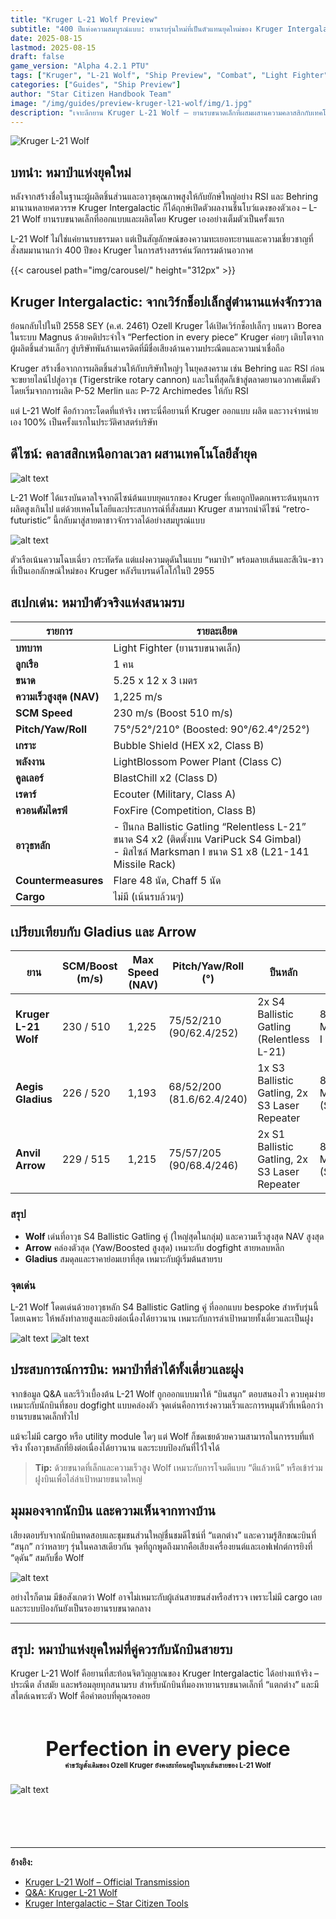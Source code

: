 ```yaml
---
title: "Kruger L-21 Wolf Preview"
subtitle: "400 ปีแห่งความสมบูรณ์แบบ: ยานรบรุ่นใหม่ที่เป็นตัวแทนยุคใหม่ของ Kruger Intergalactic"
date: 2025-08-15
lastmod: 2025-08-15
draft: false
game_version: "Alpha 4.2.1 PTU"
tags: ["Kruger", "L-21 Wolf", "Ship Preview", "Combat", "Light Fighter", "Guide"]
categories: ["Guides", "Ship Preview"]
author: "Star Citizen Handbook Team"
image: "/img/guides/preview-kruger-l21-wolf/img/1.jpg"
description: "เจาะลึกยาน Kruger L-21 Wolf – ยานรบขนาดเล็กที่ผสมผสานความคลาสสิกกับเทคโนโลยีล้ำยุค ผลงานชิ้นโบว์แดงของ Kruger Intergalactic ที่รอคอยกันมานาน"
---
```


![Kruger L-21 Wolf](img/1.jpg)

## บทนำ: หมาป่าแห่งยุคใหม่

หลังจากสร้างชื่อในฐานะผู้ผลิตชิ้นส่วนและอาวุธคุณภาพสูงให้กับยักษ์ใหญ่อย่าง RSI และ Behring มานานหลายศตวรรษ Kruger Intergalactic ก็ได้ฤกษ์เปิดตัวผลงานชิ้นโบว์แดงของตัวเอง – L-21 Wolf ยานรบขนาดเล็กที่ออกแบบและผลิตโดย Kruger เองอย่างเต็มตัวเป็นครั้งแรก

L-21 Wolf ไม่ใช่แค่ยานรบธรรมดา แต่เป็นสัญลักษณ์ของความทะเยอทะยานและความเชี่ยวชาญที่สั่งสมมานานกว่า 400 ปีของ Kruger ในการสร้างสรรค์นวัตกรรมด้านอวกาศ

{{< carousel path="img/carousel/" height="312px" >}}

## Kruger Intergalactic: จากเวิร์กช็อปเล็กสู่ตำนานแห่งจักรวาล

ย้อนกลับไปในปี 2558 SEY (ค.ศ. 2461) Ozell Kruger ได้เปิดเวิร์กช็อปเล็กๆ บนดาว Borea ในระบบ Magnus ด้วยคติประจำใจ “Perfection in every piece” Kruger ค่อยๆ เติบโตจากผู้ผลิตชิ้นส่วนเล็กๆ สู่บริษัทพันล้านเครดิตที่มีชื่อเสียงด้านความประณีตและความน่าเชื่อถือ

Kruger สร้างชื่อจากการผลิตชิ้นส่วนให้กับบริษัทใหญ่ๆ ในยุคสงคราม เช่น Behring และ RSI ก่อนจะขยายไลน์ไปสู่อาวุธ (Tigerstrike rotary cannon) และในที่สุดก็เข้าสู่ตลาดยานอวกาศเต็มตัว โดยเริ่มจากการผลิต P-52 Merlin และ P-72 Archimedes ให้กับ RSI

แต่ L-21 Wolf คือก้าวกระโดดที่แท้จริง เพราะนี่คือยานที่ Kruger ออกแบบ ผลิต และวางจำหน่ายเอง 100% เป็นครั้งแรกในประวัติศาสตร์บริษัท

## ดีไซน์: คลาสสิกเหนือกาลเวลา ผสานเทคโนโลยีล้ำยุค

![alt text](img/star-citizen-kurger-wolf-clouds-8k.webp)

L-21 Wolf ได้แรงบันดาลใจจากดีไซน์ต้นแบบยุคแรกของ Kruger ที่เคยถูกปัดตกเพราะต้นทุนการผลิตสูงเกินไป แต่ด้วยเทคโนโลยีและประสบการณ์ที่สั่งสมมา Kruger สามารถนำดีไซน์ “retro-futuristic” นี้กลับมาสู่สายตาชาวจักรวาลได้อย่างสมบูรณ์แบบ

![alt text](img/star-citizen-kruger-wolf-topdown-8k-ren.webp)

ตัวเรือเน้นความโฉบเฉี่ยว กระทัดรัด แต่แฝงความดุดันในแบบ “หมาป่า” พร้อมลายเส้นและสีเงิน-ขาวที่เป็นเอกลักษณ์ใหม่ของ Kruger หลังรีแบรนด์โลโก้ในปี 2955

## สเปกเด่น: หมาป่าตัวจริงแห่งสนามรบ

| รายการ              | รายละเอียด |
|----------------------|-------------|
| **บทบาท**           | Light Fighter (ยานรบขนาดเล็ก) |
| **ลูกเรือ**          | 1 คน |
| **ขนาด**            | 5.25 x 12 x 3 เมตร |
| **ความเร็วสูงสุด (NAV)** | 1,225 m/s |
| **SCM Speed**        | 230 m/s (Boost 510 m/s) |
| **Pitch/Yaw/Roll**   | 75°/52°/210° (Boosted: 90°/62.4°/252°) |
| **เกราะ**            | Bubble Shield (HEX x2, Class B) |
| **พลังงาน**          | LightBlossom Power Plant (Class C) |
| **คูลเลอร์**         | BlastChill x2 (Class D) |
| **เรดาร์**           | Ecouter (Military, Class A) |
| **ควอนตัมไดรฟ์**    | FoxFire (Competition, Class B) |
| **อาวุธหลัก**        | - ปืนกล Ballistic Gatling “Relentless L-21” ขนาด S4 x2 (ติดตั้งบน VariPuck S4 Gimbal)<br>- มิสไซล์ Marksman I ขนาด S1 x8 (L21-141 Missile Rack) |
| **Countermeasures**  | Flare 48 นัด, Chaff 5 นัด |
| **Cargo**            | ไม่มี (เน้นรบล้วนๆ) |
## เปรียบเทียบกับ Gladius และ Arrow

| ยาน | SCM/Boost (m/s) | Max Speed (NAV) | Pitch/Yaw/Roll (°) | ปืนหลัก | มิสไซล์ | ราคา (USD) |
|------|------------------|-----------------|--------------------|------------|----------|------------|
| **Kruger L-21 Wolf** | 230 / 510 | 1,225 | 75/52/210 (90/62.4/252) | 2x S4 Ballistic Gatling (Relentless L-21) | 8x S1 Marksman I | 100 |
| **Aegis Gladius**    | 226 / 520 | 1,193 | 68/52/200 (81.6/62.4/240) | 1x S3 Ballistic Gatling, 2x S3 Laser Repeater | 8x Missiles (S2/S3) | 60 |
| **Anvil Arrow**      | 229 / 515 | 1,215 | 75/57/205 (90/68.4/246) | 2x S1 Ballistic Gatling, 2x S3 Laser Repeater | 8x Missiles (S2) | 74 |

### สรุป
- **Wolf** เด่นที่อาวุธ S4 Ballistic Gatling คู่ (ใหญ่สุดในกลุ่ม) และความเร็วสูงสุด NAV สูงสุด
- **Arrow** คล่องตัวสุด (Yaw/Boosted สูงสุด) เหมาะกับ dogfight สายหลบหลีก
- **Gladius** สมดุลและราคาย่อมเยาที่สุด เหมาะกับผู้เริ่มต้นสายรบ

### **จุดเด่น**
L-21 Wolf โดดเด่นด้วยอาวุธหลัก S4 Ballistic Gatling คู่ ที่ออกแบบ bespoke สำหรับรุ่นนี้โดยเฉพาะ ให้พลังทำลายสูงและยิงต่อเนื่องได้ยาวนาน เหมาะกับการล่าเป้าหมายทั้งเดี่ยวและเป็นฝูง

![alt text](img/weapon.jpg)
![alt text](img/star-citizen-wolf-upgrade-banner-full.webp)

## ประสบการณ์การบิน: หมาป่าที่ล่าได้ทั้งเดี่ยวและฝูง

จากข้อมูล Q&A และรีวิวเบื้องต้น L-21 Wolf ถูกออกแบบมาให้ “บินสนุก” ตอบสนองไว ควบคุมง่าย เหมาะกับนักบินที่ชอบ dogfight แบบคล่องตัว จุดเด่นคือการเร่งความเร็วและการหมุนตัวที่เหนือกว่ายานรบขนาดเล็กทั่วไป

แม้จะไม่มี cargo หรือ utility module ใดๆ แต่ Wolf ก็ชดเชยด้วยความสามารถในการรบที่แท้จริง ทั้งอาวุธหลักที่ยิงต่อเนื่องได้ยาวนาน และระบบป้องกันที่ไว้ใจได้

> **Tip:** ด้วยขนาดที่เล็กและความเร็วสูง Wolf เหมาะกับการโจมตีแบบ “ตีแล้วหนี” หรือเข้าร่วมฝูงบินเพื่อไล่ล่าเป้าหมายขนาดใหญ่

## มุมมองจากนักบิน และความเห็นจากทางบ้าน

เสียงตอบรับจากนักบินทดสอบและชุมชนส่วนใหญ่ชื่นชมดีไซน์ที่ “แตกต่าง” และความรู้สึกขณะบินที่ “สนุก” กว่าหลายๆ รุ่นในคลาสเดียวกัน จุดที่ถูกพูดถึงมากคือเสียงเครื่องยนต์และเอฟเฟกต์การยิงที่ “ดุดัน” สมกับชื่อ Wolf

![alt text](img/star-citizen-kruger-wolf-dusk-fly-8k.webp)

อย่างไรก็ตาม มีข้อสังเกตว่า Wolf อาจไม่เหมาะกับผู้เล่นสายขนส่งหรือสำรวจ เพราะไม่มี cargo เลย และระบบป้องกันยังเป็นรองยานรบขนาดกลาง

---

## สรุป: หมาป่าแห่งยุคใหม่ที่คู่ควรกับนักบินสายรบ

Kruger L-21 Wolf คือยานที่สะท้อนจิตวิญญาณของ Kruger Intergalactic ได้อย่างแท้จริง – ประณีต ล้ำสมัย และพร้อมลุยทุกสนามรบ สำหรับนักบินที่มองหายานรบขนาดเล็กที่ “แตกต่าง” และมีสไตล์เฉพาะตัว Wolf คือคำตอบที่คุณรอคอย


<div style="margin: 4em 0 6em 0;">
	<div style="text-align:center; font-size:2.3em; font-weight:bold;">
		Perfection in every piece
	</div>
	<div style="text-align:center; font-size:0.8em; font-weight:bold; margin: 0 0 2em 0;">
		คำขวัญดั้งเดิมของ Ozell Kruger ยังคงสะท้อนอยู่ในทุกเส้นสายของ L-21 Wolf
	</div>
  
  ![alt text](img/star-citizen-kruger-wolf-side-8k-ren.webp)
</div>


---

**อ้างอิง:**
- [Kruger L-21 Wolf – Official Transmission](https://robertsspaceindustries.com/en/comm-link/transmission/20710-Kruger-L-21-Wol)
- [Q&A: Kruger L-21 Wolf](https://robertsspaceindustries.com/en/comm-link/engineering/20716-Q-A-Kruger-L-21-Wolf)
- [Kruger Intergalactic – Star Citizen Tools](https://starcitizen.tools/Kruger_Intergalactic)
